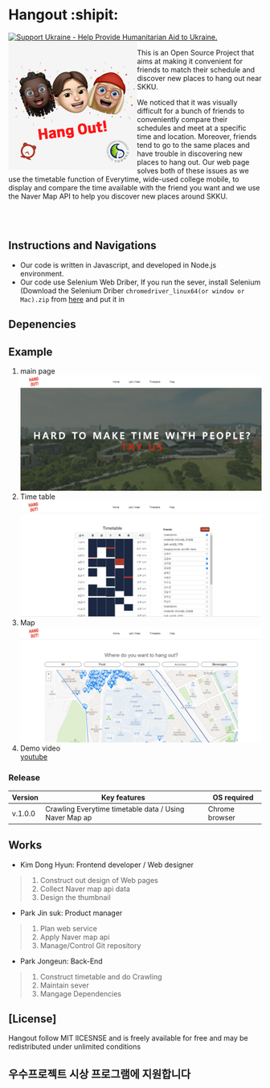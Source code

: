 # Hangout :shipit:    
<a href="https://opensource.facebook.com/support-ukraine">
  <img src="https://img.shields.io/badge/Support-Ukraine-FFD500?style=flat&labelColor=005BBB" alt="Support Ukraine - Help Provide Humanitarian Aid to Ukraine." />
</a>
<img src="thumbnail.png" alt="Hang Out!" height="256px" align="left">


This is an Open Source Project that aims at making it convenient for friends to match their schedule and discover new places to hang out near SKKU.


We noticed that it was visually difficult for a bunch of friends to conveniently compare their schedules and meet at a specific time and location. Moreover, friends tend to go to the same places and have trouble in discovering new places to hang out. Our web page solves both of these issues as we use the timetable function of Everytime, wide-used college mobile, to display and compare the time available with the friend you want and we use the Naver Map API to help you discover new places around SKKU.



<br>
<br>

## Instructions and Navigations

* Our code is written in Javascript, and developed in Node.js environment.
* Our code use Selenium Web Driber, If you run the sever, install Selenium (Download the Selenium Driber `chromedriver_linux64(or window or Mac).zip` from [here](https://www.selenium.dev/documentation/webdriver/getting_started/install_drivers/) and put it in 

## Depenencies


## Example
1. main page  
![image](public/img/main.png)
2. Time table 
![image](public/img/include_friends.png)
3. Map
![image](public/img/map.png)
4. Demo video  
[youtube](https://www.youtube.com/watch?v=IFPoISu1zbA)  

### Release 

| Version  |       Key features                  | OS required                        |
| -------- | ------------------------------------| -----------------------------------|
|  v.1.0.0 | Crawling Everytime timetable data / Using Naver Map ap | Chrome browser |




## Works

- Kim Dong Hyun: Frontend developer / Web designer

> 1. Construct out design of Web pages
> 2. Collect Naver map api data
> 3. Design the thumbnail

- Park Jin suk: Product manager

> 1. Plan web service
> 2. Apply Naver map api
> 3. Manage/Control Git repository

- Park Jongeun: Back-End

> 1.  Construct timetable and do Crawling
> 2.  Maintain sever
> 3.  Mangage Dependencies

## [License]
Hangout follow MIT lICESNSE and is freely available for free and may be redistributed under unlimited conditions

## 우수프로젝트 시상 프로그램에 지원합니다
